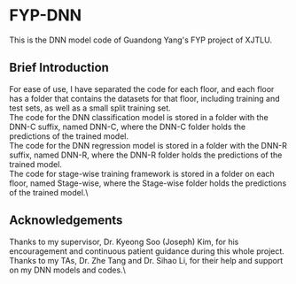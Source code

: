 # FYP-DNN
This is the DNN model code of Guandong Yang's FYP project of XJTLU.

## Brief Introduction
For ease of use, I have separated the code for each floor, and each floor has a folder that contains the datasets for that floor, including training and test sets, as well as a small split training set.\
The code for the DNN classification model is stored in a folder with the DNN-C suffix, named DNN-C, where the DNN-C folder holds the predictions of the trained model.\
The code for the DNN regression model is stored in a folder with the DNN-R suffix, named DNN-R, where the DNN-R folder holds the predictions of the trained model.\
The code for stage-wise training framework is stored in a folder on each floor, named Stage-wise, where the Stage-wise folder holds the predictions of the trained model.\

## Acknowledgements
Thanks to my supervisor, Dr. Kyeong Soo (Joseph) Kim, for his encouragement and continuous patient guidance during this whole project.\
Thanks to my TAs, Dr. Zhe Tang and Dr. Sihao Li, for their help and support on my DNN models and codes.\
